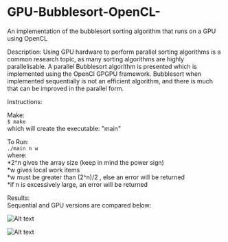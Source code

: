 # GPU-Bubblesort-OpenCL-
An implementation of the bubblesort sorting algorithm that runs on a GPU using OpenCL  

Description:
Using GPU hardware to perform parallel sorting algorithms is a common research topic, as
many sorting algorithms are highly parallelisable. A parallel Bubblesort
algorithm is presented which is implemented using the OpenCl GPGPU framework.
Bubblesort when implemented sequentially is not an efficient algorithm, and there is much
that can be improved in the parallel form.  

Instructions:  

Make:  
```$ make```   
which will create the executable: "main"  

To Run:  
```./main n w```  
   where:  
      *2^n gives the array size (keep in mind the power sign)  
      *w gives local work items  
      *w must be greater than (2^n)/2 , else an error will be returned  
      *if n is excessively large, an error will be returned  

Results:  
    Sequential and GPU versions are compared below:  

![Alt text](/images/runtime-array_size.PNG?raw=true "")


![Alt text](/images/speedup-arraysize.PNG?raw=true "") 
